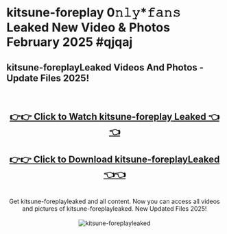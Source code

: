 # kitsune-foreplay 0𝚗𝚕𝚢*𝚏𝚊𝚗𝚜 Leaked New Video & Photos February 2025 #qjqaj

<h2>kitsune-foreplayLeaked Videos And Photos - Update Files 2025!</h2>
<br>
<div align="center">
<h2><a href="https://mediaupload.pro?title=kitsune-foreplay&ref=11F" rel="nofollow">👉👉 Click to Watch kitsune-foreplay Leaked 👈👈</a></h2>
<h2><a href="https://mediaupload.pro?title=kitsune-foreplay&ref=11F" rel="nofollow">👉👉 Click to Download kitsune-foreplayLeaked 👈👈</a></h2>
<br>
Get kitsune-foreplayleaked and all content. Now you can access all videos and pictures of kitsune-foreplayleaked. New Updated Files 2025!
<br>
<br>
<a href="https://mediaupload.pro?title=kitsune-foreplay&ref=11F" rel="nofollow" data-target="animated-image.originalLink"><img src="https://i.ibb.co/Gkj2r4b/banner.png" alt="kitsune-foreplayleaked" style="max-width: 100%; display: inline-block;" data-target="animated-image.originalImage"></a>
</div>
<br>

